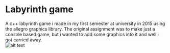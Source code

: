 # Labyrinth game
A c++ labyrinth game i made in my first semester at university in 2015 using the allegro graphics library. The original assignment was to make just a console based game, but i wanted to add some graphics into it and well i got carried away.
 \
![alt text](https://github.com/Alkhioz/labyrinth-game/blob/master/resources/menu.bmp)
